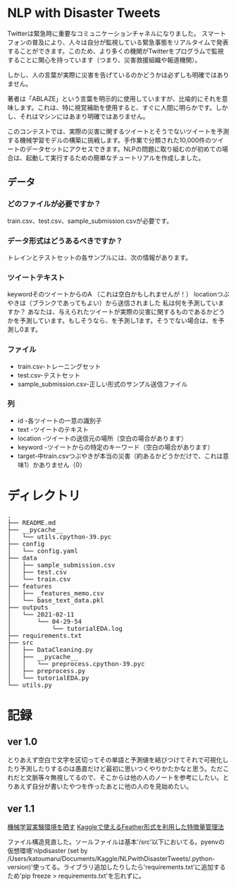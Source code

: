 # NLP with Disaster Tweets 
Twitterは緊急時に重要なコミュニケーションチャネルになりました。
スマートフォンの普及により、人々は自分が監視している緊急事態をリアルタイムで発表することができます。このため、より多くの機関がTwitterをプログラムで監視することに関心を持っています（つまり、災害救援組織や報道機関）。

しかし、人の言葉が実際に災害を告げているのかどうかは必ずしも明確ではありません。

著者は「ABLAZE」という言葉を明示的に使用していますが、比喩的にそれを意味します。これは、特に視覚補助を使用すると、すぐに人間に明らかです。しかし、それはマシンにはあまり明確ではありません。

このコンテストでは、実際の災害に関するツイートとそうでないツイートを予測する機械学習モデルの構築に挑戦します。手作業で分類された10,000件のツイートのデータセットにアクセスできます。NLPの問題に取り組むのが初めての場合は、起動して実行するための簡単なチュートリアルを作成しました。

## データ
### どのファイルが必要ですか？
train.csv、test.csv、sample_submission.csvが必要です。

### データ形式はどうあるべきですか？
トレインとテストセットの各サンプルには、次の情報があります。

### ツイートテキスト
keywordそのツイートからのA （これは空白かもしれませんが！）
locationつぶやきは（ブランクであってもよい）から送信されました
私は何を予測していますか？
あなたは、与えられたツイートが実際の災害に関するものであるかどうかを予測しています。もしそうなら、を予測し1ます。そうでない場合は、を予測し0ます。

### ファイル
* train.csv-トレーニングセット
* test.csv-テストセット
* sample_submission.csv-正しい形式のサンプル送信ファイル

### 列
* id -各ツイートの一意の識別子
* text -ツイートのテキスト
* location -ツイートの送信元の場所（空白の場合があります）
* keyword -ツイートからの特定のキーワード（空白の場合があります）
* target-中train.csvつぶやきが本当の災害（約あるかどうかだけで、これは意味1）かありません（0）

# ディレクトリ
<pre>
.  
├── README.md  
├── __pycache__  
│   └── utils.cpython-39.pyc  
├── config  
│   └── config.yaml  
├── data  
│   ├── sample_submission.csv  
│   ├── test.csv  
│   └── train.csv  
├── features  
│   ├── _features_memo.csv  
│   └── base_text_data.pkl  
├── outputs  
│   └── 2021-02-11  
│       └── 04-29-54  
│           └── tutorialEDA.log  
├── requirements.txt  
├── src  
│   ├── DataCleaning.py  
│   ├── __pycache__  
│   │   └── preprocess.cpython-39.pyc  
│   ├── preprocess.py  
│   └── tutorialEDA.py  
└── utils.py  
</pre>

# 記録

## ver 1.0
とりあえず空白で文字を区切ってその単語と予測値を結びつけてそれで可視化したり予測したりするのは愚直だけど最初に思いつくやりかたかなと思う。ただこれだと文脈等々無視してるので、そこからは他の人のノートを参考にしたい。とりあえず自分が書いたやつを作ったあとに他の人のを見始めたい。

## ver 1.1
[機械学習実験環境を晒す](https://qiita.com/chizuchizu/items/8261bb831b2eebf1a6af#git%E9%96%A2%E4%BF%82)
[Kaggleで使えるFeather形式を利用した特徴量管理法](https://amalog.hateblo.jp/entry/kaggle-feature-management)

ファイル構造見直した。ソールファイルは基本'/src'以下においてる。pyenvの仮想環境'nlpdisaster (set by /Users/katoumaru/Documents/Kaggle/NLPwithDisasterTweets/.python-version)'使ってる。ライブラリ追加したりしたら'requirements.txt'に追加するため'pip freeze > requirements.txt'を忘れずに。